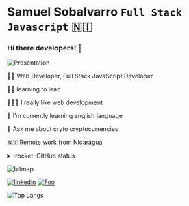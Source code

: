# Samuel Sobalvarro `Full Stack Javascript` 🇳🇮

### Hi there developers! 👋

![Presentation](https://github.com/msobalvarro/msobalvarro/blob/master/src/images/Samuel%20Sobalvarro.png)

👨‍💻 Web Developer, Full Stack JavaScript Developer

🙋‍♂️ learning to lead

👨🏼‍💼 I really like web development

🌱 I’m currently learning english language

💬 Ask me about cryto cryptocurrencies

🇳🇮 Remote work from Nicaragua

<details>
  <summary>:rocket: GitHub status</summary>

[![msobalvarro GitHub](https://github-readme-stats.vercel.app/api?username=msobalvarro)](https://github.com/msobalvarro/github-readme-stats)

</details>

![bitmap](https://github.com/msobalvarro/msobalvarro/blob/master/src/images/github-contribution-grid-snake.svg)

[![linkedin](https://findicons.com/files/icons/947/mini_social_networking/64/linkedin.png)](https://www.linkedin.com/in/samuel-sobalvarro-127227160/) [![Foo](https://icons.iconarchive.com/icons/dakirby309/simply-styled/64/Gmail-icon.png)](mailto:dev.msobalvarro@gmail.com)

![Top Langs](https://github-readme-stats.vercel.app/api/top-langs/?username=msobalvarro&show_icons=true&theme=merko&langs_count=8&layout=compact)

<!--
**msobalvarro/msobalvarro** is a ✨ _special_ ✨ repository because its `README.md` (this file) appears on your GitHub profile.

Here are some ideas to get you started:

- 🔭 I’m currently working on ...
- 🌱 I’m currently learning ...
- 👯 I’m looking to collaborate on ...
- 🤔 I’m looking for help with ...
- 💬 Ask me about ...
- 📫 How to reach me: ...
- 😄 Pronouns: ...
- ⚡ Fun fact: ...
-->
